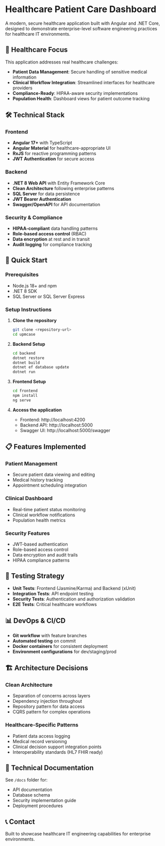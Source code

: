 # Healthcare Patient Care Dashboard

A modern, secure healthcare application built with Angular and .NET Core, designed to demonstrate enterprise-level software engineering practices for healthcare IT environments.

## 🏥 Healthcare Focus

This application addresses real healthcare challenges:
- **Patient Data Management**: Secure handling of sensitive medical information
- **Clinical Workflow Integration**: Streamlined interfaces for healthcare providers
- **Compliance-Ready**: HIPAA-aware security implementations
- **Population Health**: Dashboard views for patient outcome tracking

## 🛠️ Technical Stack

### Frontend
- **Angular 17+** with TypeScript
- **Angular Material** for healthcare-appropriate UI
- **RxJS** for reactive programming patterns
- **JWT Authentication** for secure access

### Backend
- **.NET 8 Web API** with Entity Framework Core
- **Clean Architecture** following enterprise patterns
- **SQL Server** for data persistence
- **JWT Bearer Authentication**
- **Swagger/OpenAPI** for API documentation

### Security & Compliance
- **HIPAA-compliant** data handling patterns
- **Role-based access control** (RBAC)
- **Data encryption** at rest and in transit
- **Audit logging** for compliance tracking

## 🚀 Quick Start

### Prerequisites
- Node.js 18+ and npm
- .NET 8 SDK
- SQL Server or SQL Server Express

### Setup Instructions

1. **Clone the repository**
   ```bash
   git clone <repository-url>
   cd upmcase
   ```

2. **Backend Setup**
   ```bash
   cd backend
   dotnet restore
   dotnet build
   dotnet ef database update
   dotnet run
   ```

3. **Frontend Setup**
   ```bash
   cd frontend
   npm install
   ng serve
   ```

4. **Access the application**
   - Frontend: http://localhost:4200
   - Backend API: http://localhost:5000
   - Swagger UI: http://localhost:5000/swagger

## 📋 Features Implemented

### Patient Management
- Secure patient data viewing and editing
- Medical history tracking
- Appointment scheduling integration

### Clinical Dashboard
- Real-time patient status monitoring
- Clinical workflow notifications
- Population health metrics

### Security Features
- JWT-based authentication
- Role-based access control
- Data encryption and audit trails
- HIPAA compliance patterns

## 🧪 Testing Strategy

- **Unit Tests**: Frontend (Jasmine/Karma) and Backend (xUnit)
- **Integration Tests**: API endpoint testing
- **Security Tests**: Authentication and authorization validation
- **E2E Tests**: Critical healthcare workflows

## 📊 DevOps & CI/CD

- **Git workflow** with feature branches
- **Automated testing** on commit
- **Docker containers** for consistent deployment
- **Environment configurations** for dev/staging/prod

## 🏗️ Architecture Decisions

### Clean Architecture
- Separation of concerns across layers
- Dependency injection throughout
- Repository pattern for data access
- CQRS pattern for complex operations

### Healthcare-Specific Patterns
- Patient data access logging
- Medical record versioning
- Clinical decision support integration points
- Interoperability standards (HL7 FHIR ready)

## 📝 Technical Documentation

See `/docs` folder for:
- API documentation
- Database schema
- Security implementation guide
- Deployment procedures

## 📞 Contact

Built to showcase healthcare IT engineering capabilities for enterprise environments. 

